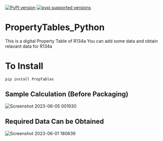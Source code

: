 [![PyPI version](https://badge.fury.io/py/R134aPT.svg)](https://badge.fury.io/py/R134aPT)
[![pypi supported versions](https://img.shields.io/pypi/pyversions/R134aPTs.svg)](https://pypi.python.org/pypi/R134aPT)
# PropertyTables_Python
This is a digital Property Table of R134a
You can add some data and obtain relavant data for R134a

# To Install

    pip install PropTables

## Sample Calculation (Before Packaging)

![Screenshot 2023-06-05 001930](https://github.com/Buddhi19/PropertyTables_Python/assets/119914594/2ae5d53a-13ea-41e0-a487-507a3bc1bace)

## Required Data Can be Obtained

![Screenshot 2023-06-01 180639](https://github.com/Buddhi19/PropertyTables_Python/assets/119914594/435f290a-3e75-4ebf-b81a-007314f0691d)
